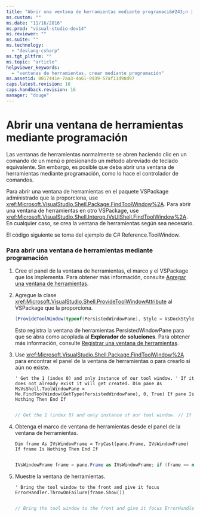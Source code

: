 ```yaml
---
title: "Abrir una ventana de herramientas mediante programaci&#243;n | Microsoft Docs"
ms.custom: ""
ms.date: "11/16/2016"
ms.prod: "visual-studio-dev14"
ms.reviewer: ""
ms.suite: ""
ms.technology: 
  - "devlang-csharp"
ms.tgt_pltfrm: ""
ms.topic: "article"
helpviewer_keywords: 
  - "ventanas de herramientas, crear mediante programación"
ms.assetid: 0017441e-7aa3-4a61-9939-57af11d90d97
caps.latest.revision: 16
caps.handback.revision: 16
manager: "douge"
---
```

# Abrir una ventana de herramientas mediante programaci&#243;n
Las ventanas de herramientas normalmente se abren haciendo clic en un comando de un menú o presionando un método abreviado de teclado equivalente. Sin embargo, es posible que deba abrir una ventana de herramientas mediante programación, como lo hace el controlador de comandos.  
  
 Para abrir una ventana de herramientas en el paquete VSPackage administrado que la proporciona, use <xref:Microsoft.VisualStudio.Shell.Package.FindToolWindow%2A>. Para abrir una ventana de herramientas en otro VSPackage, use <xref:Microsoft.VisualStudio.Shell.Interop.IVsUIShell.FindToolWindow%2A>. En cualquier caso, se crea la ventana de herramientas según sea necesario.  
  
 El código siguiente se toma del ejemplo de C\# Reference.ToolWindow.  
  
### Para abrir una ventana de herramientas mediante programación  
  
1.  Cree el panel de la ventana de herramientas, el marco y el VSPackage que los implementa. Para obtener más información, consulte [Agregar una ventana de herramientas](../extensibility/adding-a-tool-window.md).  
  
2.  Agregue la clase <xref:Microsoft.VisualStudio.Shell.ProvideToolWindowAttribute> al VSPackage que la proporciona.  
  
    ```c#  
    [ProvideToolWindow(typeof(PersistedWindowPane), Style = VsDockStyle.Tabbed, Window = "3ae79031-e1bc-11d0-8f78-00a0c9110057")] [ProvideMenuResource(1000, 1)] [MsVsShell.DefaultRegistryRoot(@"Software\Microsoft\VisualStudio\8.0Exp")] [PackageRegistration(UseManagedResourcesOnly = true)] [Guid("01069CDD-95CE-4620-AC21-DDFF6C57F012")] // your package will have a different GUID public class PackageToolWindow : Package {  
    ```  
  
     Esto registra la ventana de herramientas PersistedWindowPane para que se abra como acoplada al **Explorador de soluciones**. Para obtener más información, consulte [Registrar una ventana de herramientas](../extensibility/registering-a-tool-window.md).  
  
3.  Use <xref:Microsoft.VisualStudio.Shell.Package.FindToolWindow%2A> para encontrar el panel de la ventana de herramientas o para crearlo si aún no existe.  
  
    ```vb#  
    ' Get the 1 (index 0) and only instance of our tool window. ' If it does not already exist it will get created. Dim pane As MsVsShell.ToolWindowPane = Me.FindToolWindow(GetType(PersistedWindowPane), 0, True) If pane Is Nothing Then End If  
  
    ```  
  
    ```c#  
    // Get the 1 (index 0) and only instance of our tool window. // If it does not already exist it will get created. MsVsShell.ToolWindowPane pane =     this.FindToolWindow(typeof(PersistedWindowPane), 0, true); if (pane == null) {  
    ```  
  
4.  Obtenga el marco de ventana de herramientas desde el panel de la ventana de herramientas.  
  
    ```vb#  
    Dim frame As IVsWindowFrame = TryCast(pane.Frame, IVsWindowFrame) If frame Is Nothing Then End If  
  
    ```  
  
    ```c#  
    IVsWindowFrame frame = pane.Frame as IVsWindowFrame; if (frame == null) {  
    ```  
  
5.  Muestre la ventana de herramientas.  
  
    ```vb#  
    ' Bring the tool window to the front and give it focus ErrorHandler.ThrowOnFailure(frame.Show())  
  
    ```  
  
    ```c#  
    // Bring the tool window to the front and give it focus ErrorHandler.ThrowOnFailure(frame.Show());  
    ```